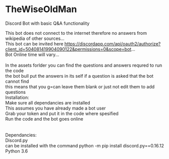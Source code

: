 # TheWiseOldMan
Discord Bot with basic Q&amp;A functionality

This bot does not connect to the internet therefore no answers from wikipedia of other sources... <br>
This bot can be invited here https://discordapp.com/api/oauth2/authorize?client_id=504081419904090122&permissions=0&scope=bot... <br>
Bot Online time will vary... <br>
<br>
In the assets forlder you can find the questions and answers requred to run the code<br>
the bot bull put the answers in its self if a question is asked that the bot cannot find<br>
this means that you g=can leave them blank or just not edit them to add questions<br>
Installation:<br>
  Make sure all dependancies are installed<br>
  This assumes you have already made a bot user<br>
  Grab your token and put it in the code where spesified<br>
  Run the code and the bot goes online<br>
  <br>
<br>
Dependancies:<br>
<tab>  Discord.py<br>
<tab>    can be installed with the command python -m pip install discord.py==0.16.12<br>
<tab>  Python 3.6<br>
